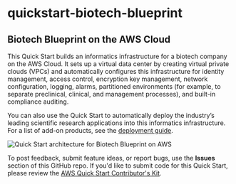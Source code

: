 # quickstart-biotech-blueprint
## Biotech Blueprint on the AWS Cloud

This Quick Start builds an informatics infrastructure for a biotech company on the AWS Cloud. It sets up a virtual data center by creating virtual private clouds (VPCs) and automatically configures this infrastructure for identity management, access control, encryption key management, network configuration, logging, alarms, partitioned environments (for example, to separate preclinical, clinical, and management processes), and built-in compliance auditing.  

You can also use the Quick Start to automatically deploy the industry’s leading scientific research applications into this informatics infrastructure. For a list of add-on products, see the [deployment guide](https:/aws.amazon.com).

![Quick Start architecture for Biotech Blueprint on AWS](https://d1.awsstatic.com/partner-network/QuickStart/datasheets/biotech-blueprint-core-template-architecture.eb969ce9dd4273c1bf05c2192c249f8d79506507.png)

To post feedback, submit feature ideas, or report bugs, use the **Issues** section of this GitHub repo.
If you'd like to submit code for this Quick Start, please review the [AWS Quick Start Contributor's Kit](https://aws-quickstart.github.io/). 
